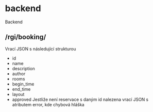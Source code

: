 # backend
Backend

## /rgi/booking/<id>
Vrací JSON s následující strukturou
- id
- name
- description
- author
- rooms
- begin_time
- end_time
- layout
- approved
Jestliže není reservace s daným id nalezena vrací JSON s atributem error, kde chybová hláška
